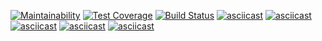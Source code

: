 [![Maintainability](https://api.codeclimate.com/v1/badges/4083eb7d60bc28e90cab/maintainability)](https://codeclimate.com/github/maksim-do/frontend-project-lvl1/maintainability)
[![Test Coverage](https://api.codeclimate.com/v1/badges/4083eb7d60bc28e90cab/test_coverage)](https://codeclimate.com/github/maksim-do/frontend-project-lvl1/test_coverage)
[![Build Status](https://travis-ci.com/maksim-do/frontend-project-lvl1.svg?branch=master)](https://travis-ci.com/maksim-do/frontend-project-lvl1)
[![asciicast](https://asciinema.org/a/SxzxMnG7eTAEY9QElX9GsU6Dn.svg)](https://asciinema.org/a/SxzxMnG7eTAEY9QElX9GsU6Dn)
[![asciicast](https://asciinema.org/a/tx0mPlCq7kUav5fT3bsiGHKBY.svg)](https://asciinema.org/a/tx0mPlCq7kUav5fT3bsiGHKBY)
[![asciicast](https://asciinema.org/a/SGFJ2gIesDGqmGc21RKSZyWkE.svg)](https://asciinema.org/a/SGFJ2gIesDGqmGc21RKSZyWkE)
[![asciicast](https://asciinema.org/a/2KkCtq4mKfF9Aa03y3Vpdtw2p.svg)](https://asciinema.org/a/2KkCtq4mKfF9Aa03y3Vpdtw2p)
[![asciicast](https://asciinema.org/a/sIE05QjTgY4YLdjMXRWBJksot.svg)](https://asciinema.org/a/sIE05QjTgY4YLdjMXRWBJksot)
